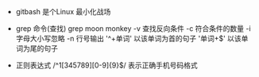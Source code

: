 -  gitbash  是个Linux 最小化战场
- grep 命令(查找)
    grep moon monkey
    -v  查找反向条件
    -c  符合条件的数量
    -i  字母大小写忽略
    -n  行号输出
    '^+单词'  以该单词为首的句子
    '单词+$'  以该单词为尾的句子

- 正则表达式
    /^1[345789][0-9]{9}$/ 表示正确手机号码格式
    

